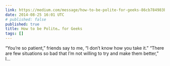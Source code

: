 ```yaml
---
link: https://medium.com/message/how-to-be-polite-for-geeks-86cb784983b1
date: 2014-08-25 16:01 UTC
# published: false
published: true
title: How to be Polite… for Geeks
tags: []
---
```


“You’re so patient,” friends say to me, “I don’t know how you take it.”
“There are few situations so bad that I’m not willing to try and make them better,” I…
